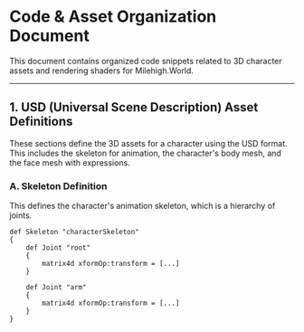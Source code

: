 # Code & Asset Organization Document

This document contains organized code snippets related to 3D character assets and rendering shaders for Milehigh.World.

---

## 1. USD (Universal Scene Description) Asset Definitions

These sections define the 3D assets for a character using the USD format. This includes the skeleton for animation, the character's body mesh, and the face mesh with expressions.

### A. Skeleton Definition

This defines the character's animation skeleton, which is a hierarchy of joints.

```usd
def Skeleton "characterSkeleton"
{
    def Joint "root"
    {
        matrix4d xformOp:transform = [...]
    }

    def Joint "arm"
    {
        matrix4d xformOp:transform = [...]
    }
}